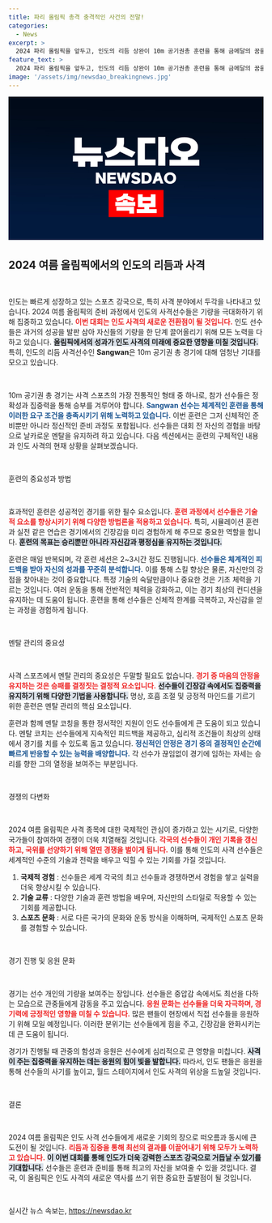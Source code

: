 ```yaml
---
title: 파리 올림픽 총격 충격적인 사건의 전말!
categories:
  - News
excerpt: >
  2024 파리 올림픽을 앞두고, 인도의 리듬 상완이 10m 공기권총 훈련을 통해 금메달의 꿈을 키우고 있다. 그녀의 준비 과정에 주목해 보세요!
feature_text: >
  2024 파리 올림픽을 앞두고, 인도의 리듬 상완이 10m 공기권총 훈련을 통해 금메달의 꿈을 키우고 있다. 그녀의 준비 과정에 주목해 보세요!
image: '/assets/img/newsdao_breakingnews.jpg'
---
```


<p><img src="/assets/img/newsdao_breakingnews.jpg" alt="firstkoreanews 속보" /></p>

<h2 data-ke-size="size26">2024 여름 올림픽에서의 인도의 리듬과 사격</h2>

<p data-ke-size="size16">&nbsp;</p>

<p>인도는 빠르게 성장하고 있는 스포츠 강국으로, 특히 사격 분야에서 두각을 나타내고 있습니다. 2024 여름 올림픽의 준비 과정에서 인도의 사격선수들은 기량을 극대화하기 위해 집중하고 있습니다. <b><span style="color: #ee2323;">이번 대회는 인도 사격의 새로운 전환점이 될 것입니다.</span></b> 인도 선수들은 과거의 성공을 발판 삼아 자신들의 기량을 한 단계 끌어올리기 위해 모든 노력을 다하고 있습니다. <b><span style="background-color: #21538527;">올림픽에서의 성과가 인도 사격의 미래에 중요한 영향을 미칠 것입니다.</span></b> 특히, 인도의 리듬 사격선수인 <b>Sangwan</b>은 10m 공기권 총 경기에 대해 엄청난 기대를 모으고 있습니다.</p>

<p><br></p>

<p>10m 공기권 총 경기는 사격 스포츠의 가장 전통적인 형태 중 하나로, 참가 선수들은 정확성과 집중력을 통해 승부를 겨루어야 합니다. <b><span style="color: #1a5490;">Sangwan 선수는 체계적인 훈련을 통해 이러한 요구 조건을 충족시키기 위해 노력하고 있습니다.</span></b> 이번 훈련은 그저 신체적인 준비뿐만 아니라 정신적인 준비 과정도 포함됩니다. 선수들은 대회 전 자신의 경험을 바탕으로 날카로운 멘탈을 유지하려 하고 있습니다. 다음 섹션에서는 훈련의 구체적인 내용과 인도 사격의 현재 상황을 살펴보겠습니다.</p>

<p data-ke-size="size16">&nbsp;</p>

<p>훈련의 중요성과 방법</p>

<p data-ke-size="size16">&nbsp;</p>

<p>효과적인 훈련은 성공적인 경기를 위한 필수 요소입니다. <b><span style="color: #ee2323;">훈련 과정에서 선수들은 기술적 요소를 향상시키기 위해 다양한 방법론을 적용하고 있습니다.</span></b> 특히, 시뮬레이션 훈련과 실전 같은 연습은 경기에서의 긴장감을 미리 경험하게 해 주므로 중요한 역할을 합니다. <b><span style="background-color: #21538527;">훈련의 목표는 승리뿐만 아니라 자신감과 평정심을 유지하는 것입니다.</span></b> </p>

<p>훈련은 매일 반복되며, 각 훈련 세션은 2~3시간 정도 진행됩니다. <b><span style="color: #1a5490;">선수들은 체계적인 피드백을 받아 자신의 성과를 꾸준히 분석합니다.</span></b> 이를 통해 스킬 향상은 물론, 자신만의 강점을 찾아내는 것이 중요합니다. 특정 기술의 숙달만큼이나 중요한 것은 기초 체력을 기르는 것입니다. 여러 운동을 통해 전반적인 체력을 강화하고, 이는 경기 최상의 컨디션을 유지하는 데 도움이 됩니다. 훈련을 통해 선수들은 신체적 한계를 극복하고, 자신감을 얻는 과정을 경험하게 됩니다.</p>

<p data-ke-size="size16">&nbsp;</p>

<p>멘탈 관리의 중요성</p>

<p data-ke-size="size16">&nbsp;</p>

<p>사격 스포츠에서 멘탈 관리의 중요성은 두말할 필요도 없습니다. <b><span style="color: #ee2323;">경기 중 마음의 안정을 유지하는 것은 승패를 결정짓는 결정적 요소입니다.</span></b> <b><span style="background-color: #21538527;">선수들이 긴장감 속에서도 집중력을 유지하기 위해 다양한 기법을 사용합니다.</span></b> 명상, 호흡 조절 및 긍정적 마인드를 기르기 위한 훈련은 멘탈 관리의 핵심 요소입니다.</p>

<p>훈련과 함께 멘탈 코칭을 통한 정서적인 지원이 인도 선수들에게 큰 도움이 되고 있습니다. 멘탈 코치는 선수들에게 지속적인 피드백을 제공하고, 심리적 조건들이 최상의 상태에서 경기를 치를 수 있도록 돕고 있습니다. <b><span style="color: #1a5490;">정신적인 안정은 경기 중의 결정적인 순간에 빠르게 반응할 수 있는 능력을 배양합니다.</span></b> 각 선수가 끊임없이 경기에 임하는 자세는 승리를 향한 그의 열정을 보여주는 부분입니다.</p>

<p data-ke-size="size16">&nbsp;</p>

<p>경쟁의 다변화</p>

<p data-ke-size="size16">&nbsp;</p>

<p>2024 여름 올림픽은 사격 종목에 대한 국제적인 관심이 증가하고 있는 시기로, 다양한 국가들이 참여하여 경쟁이 더욱 치열해질 것입니다. <b><span style="color: #ee2323;">각국의 선수들이 개인 기록을 갱신하고, 국위를 선양하기 위해 열띤 경쟁을 벌이게 됩니다.</span></b> 이를 통해 인도의 사격 선수들은 세계적인 수준의 기술과 전략을 배우고 익힐 수 있는 기회를 가질 것입니다.</p>

<ol>
<li><b>국제적 경험</b> : 선수들은 세계 각국의 최고 선수들과 경쟁하면서 경험을 쌓고 실력을 더욱 향상시킬 수 있습니다.</li>
<li><b>기술 교류</b> : 다양한 기술과 훈련 방법을 배우며, 자신만의 스타일로 적용할 수 있는 기회를 제공합니다.</li>
<li><b>스포츠 문화</b> : 서로 다른 국가의 문화와 운동 방식을 이해하며, 국제적인 스포츠 문화를 경험할 수 있습니다.</li>
</ol>

<p data-ke-size="size16">&nbsp;</p>

<p>경기 진행 및 응원 문화</p>

<p data-ke-size="size16">&nbsp;</p>

<p>경기는 선수 개인의 기량을 보여주는 장입니다. 선수들은 중압감 속에서도 최선을 다하는 모습으로 관중들에게 감동을 주고 있습니다. <b><span style="color: #ee2323;">응원 문화는 선수들을 더욱 자극하며, 경기력에 긍정적인 영향을 미칠 수 있습니다.</span></b> 많은 팬들이 현장에서 직접 선수들을 응원하기 위해 모일 예정입니다. 이러한 분위기는 선수들에게 힘을 주고, 긴장감을 완화시키는 데 큰 도움이 됩니다.</p>

<p>경기가 진행될 때 관중의 함성과 응원은 선수에게 심리적으로 큰 영향을 미칩니다. <b><span style="background-color: #21538527;">사격이 주는 집중력을 유지하는 데는 응원의 힘이 빛을 발합니다.</span></b> 따라서, 인도 팬들은 응원을 통해 선수들의 사기를 높이고, 월드 스테이지에서 인도 사격의 위상을 드높일 것입니다.</p>

<p data-ke-size="size16">&nbsp;</p>

<p>결론</p>

<p data-ke-size="size16">&nbsp;</p>

<p>2024 여름 올림픽은 인도 사격 선수들에게 새로운 기회의 장으로 떠오름과 동시에 큰 도전이 될 것입니다. <b><span style="color: #ee2323;">리듬과 집중을 통해 최선의 결과를 이끌어내기 위해 모두가 노력하고 있습니다.</span></b> <b><span style="background-color: #21538527;">이 이번 대회를 통해 인도가 더욱 강력한 스포츠 강국으로 거듭날 수 있기를 기대합니다.</span></b> 선수들은 훈련과 준비를 통해 최고의 자신을 보여줄 수 있을 것입니다. 결국, 이 올림픽은 인도 사격의 새로운 역사를 쓰기 위한 중요한 출발점이 될 것입니다.</p>

<p data-ke-size="size16">&nbsp;</p>
실시간 뉴스 속보는, <a href="https://newsdao.kr" rel="dofollow">https://newsdao.kr</a>


